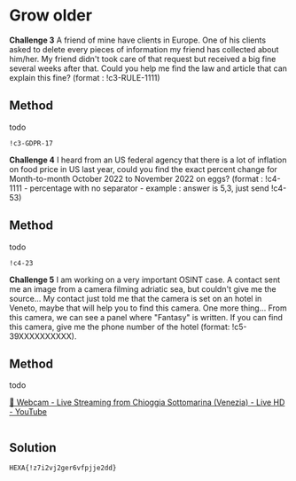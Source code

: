 # Grow older

**Challenge 3** A friend of mine have clients in Europe. One of his clients asked to delete every pieces of information my friend has collected about him/her. My friend didn't took care of that request but received a big fine several weeks after that. Could you help me find the law and article that can explain this fine? (format : !c3-RULE-1111)

## Method

todo

```
!c3-GDPR-17
```

**Challenge 4** I heard from an US federal agency that there is a lot of inflation on food price in US last year, could you find the exact percent change for Month-to-month October 2022 to November 2022 on eggs? (format : !c4-1111 - percentage with no separator - example : answer is 5,3, just send !c4-53)

## Method

todo

```
!c4-23
```

**Challenge 5** I am working on a very important OSINT case. A contact sent me an image from a camera filming adriatic sea, but couldn't give me the source... My contact just told me that the camera is set on an hotel in Veneto, maybe that will help you to find this camera. One more thing... From this camera, we can see a panel where "Fantasy" is written. If you can find this camera, give me the phone number of the hotel (format: !c5-39XXXXXXXXXX).

## Method

todo

[🔴 Webcam - Live Streaming from Chioggia Sottomarina (Venezia) - Live HD - YouTube](https://www.youtube.com/watch?v=rcm6kmLUggg)

```

```

## Solution

```
HEXA{!z7i2vj2ger6vfpjje2dd}
```


